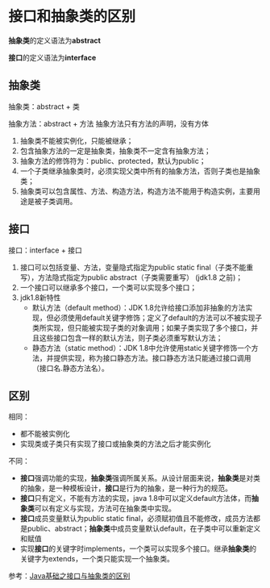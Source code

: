# 接口和抽象类的区别

**抽象类**的定义语法为**abstract**

**接口**的定义语法为**interface**

## 抽象类

抽象类：abstract + 类

抽象方法：abstract + 方法 抽象方法只有方法的声明，没有方体

1. 抽象类不能被实例化，只能被继承；
2. 包含抽象方法的一定是抽象类，抽象类不一定含有抽象方法；
3. 抽象方法的修饰符为：public、protected，默认为public；
4. 一个子类继承抽象类时，必须实现父类中所有的抽象方法，否则子类也是抽象类；
5. 抽象类可以包含属性、方法、构造方法，构造方法不能用于构造实例，主要用途是被子类调用。

## 接口

接口：interface + 接口

1. 接口可以包括变量、方法，变量隐式指定为public static final（子类不能重写），方法隐式指定为public abstract（子类需要重写） (jdk1.8 之前)；
2. 一个接口可以继承多个接口，一个类可以实现多个接口；
3. jdk1.8新特性
   * 默认方法（default method）：JDK 1.8允许给接口添加非抽象的方法实现，但必须使用default关键字修饰；定义了default的方法可以不被实现子类所实现，但只能被实现子类的对象调用；如果子类实现了多个接口，并且这些接口包含一样的默认方法，则子类必须重写默认方法；
   * 静态方法（static method）：JDK 1.8中允许使用static关键字修饰一个方法，并提供实现，称为接口静态方法。接口静态方法只能通过接口调用（接口名.静态方法名）。

## 区别

相同：

* 都不能被实例化
* 实现类或子类只有实现了接口或抽象类的方法之后才能实例化

不同：

* **接口**强调功能的实现，**抽象类**强调所属关系。从设计层面来说，**抽象类**是对类的抽象，是一种模板设计，**接口**是行为的抽象，是一种行为的规范。  
* **接口**只有定义，不能有方法的实现，java 1.8中可以定义default方法体，而**抽象类**可以有定义与实现，方法可在抽象类中实现。
* **接口**成员变量默认为public static final，必须赋初值且不能修改，成员方法都是public、abstract；**抽象类**中成员变量默认default，在子类中可以重新定义和赋值
* 实现**接口**的关键字时implements，一个类可以实现多个接口。继承**抽象类**的关键字为extends，一个类只能实现一个抽象类。

参考：[Java基础之接口与抽象类的区别](https://zhuanlan.zhihu.com/p/94770324)